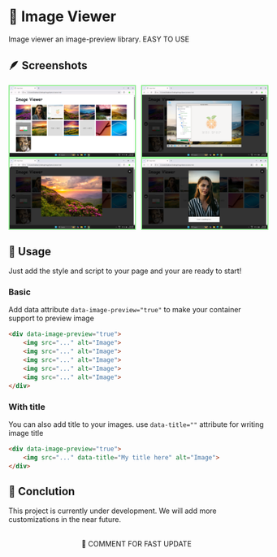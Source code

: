 # 🌻 Image Viewer

Image viewer an image-preview library. EASY TO USE

## 🪶 Screenshots
<div style="display: flex;flex-direction: column; grid-gap: 10px;">
     <div style="display: flex; grid-gap: 10px;">
        <img src="screenshots/1.png" alt="screenshots" width="49%" style="border: 2px solid lightgreen"/>
        <img src="screenshots/2.png" alt="screenshots" width="49%" style="border: 2px solid lightgreen"/>
    </div>
</div>
<div style="display: flex;flex-direction: column; grid-gap: 10px;">
     <div style="display: flex; grid-gap: 10px;">
        <img src="screenshots/3.png" alt="screenshots" width="49%" style="border: 2px solid lightgreen"/>
        <img src="screenshots/4.png" alt="screenshots" width="49%" style="border: 2px solid lightgreen"/>
    </div>
</div>

## 🐊 Usage
Just add the style and script to your page and your are ready to start!

### Basic 
Add data attribute `data-image-preview="true"` to make your container support to preview image
```html
<div data-image-preview="true">
    <img src="..." alt="Image">
    <img src="..." alt="Image">
    <img src="..." alt="Image">
    <img src="..." alt="Image">
    <img src="..." alt="Image">
</div>
```

### With title
You can also add title to your images. use `data-title=""` attribute for writing image title

```html
<div data-image-preview="true">
    <img src="..." data-title="My title here" alt="Image">
</div>
```

## 🍕 Conclution
This project is currently under development. We will add more customizations in the near future. 
<br><br>
<div align="center">🍊 COMMENT FOR FAST UPDATE</div>
<br><br>